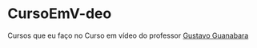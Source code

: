 # CursoEmV-deo
Cursos que eu faço no Curso em vídeo do professor [Gustavo Guanabara](https://github.com/gustavoguanabara)
